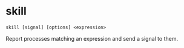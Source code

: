 # skill

```
skill [signal] [options] <expression>
```

Report processes matching an expression and send a signal to them.
